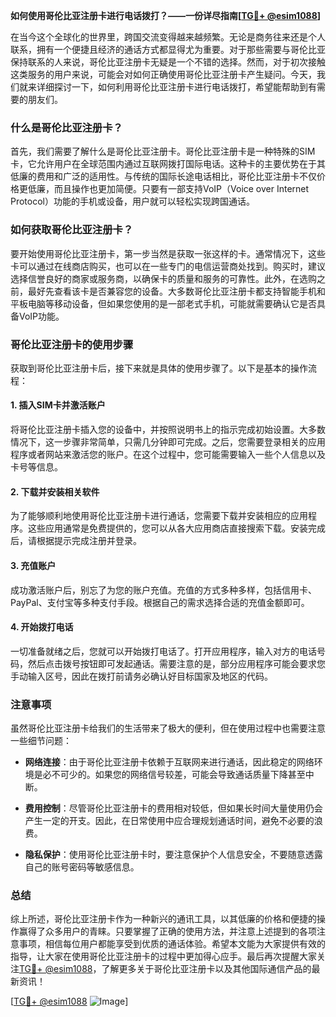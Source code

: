 **如何使用哥伦比亚注册卡进行电话拨打？——一份详尽指南[[TG💪+ @esim1088](https://t.me/s/esim1088)]**

在当今这个全球化的世界里，跨国交流变得越来越频繁。无论是商务往来还是个人联系，拥有一个便捷且经济的通话方式都显得尤为重要。对于那些需要与哥伦比亚保持联系的人来说，哥伦比亚注册卡无疑是一个不错的选择。然而，对于初次接触这类服务的用户来说，可能会对如何正确使用哥伦比亚注册卡产生疑问。今天，我们就来详细探讨一下，如何利用哥伦比亚注册卡进行电话拨打，希望能帮助到有需要的朋友们。

### 什么是哥伦比亚注册卡？

首先，我们需要了解什么是哥伦比亚注册卡。哥伦比亚注册卡是一种特殊的SIM卡，它允许用户在全球范围内通过互联网拨打国际电话。这种卡的主要优势在于其低廉的费用和广泛的适用性。与传统的国际长途电话相比，哥伦比亚注册卡不仅价格更低廉，而且操作也更加简便。只要有一部支持VoIP（Voice over Internet Protocol）功能的手机或设备，用户就可以轻松实现跨国通话。

### 如何获取哥伦比亚注册卡？

要开始使用哥伦比亚注册卡，第一步当然是获取一张这样的卡。通常情况下，这些卡可以通过在线商店购买，也可以在一些专门的电信运营商处找到。购买时，建议选择信誉良好的商家或服务商，以确保卡的质量和服务的可靠性。此外，在选购之前，最好先查看该卡是否兼容您的设备。大多数哥伦比亚注册卡都支持智能手机和平板电脑等移动设备，但如果您使用的是一部老式手机，可能就需要确认它是否具备VoIP功能。

### 哥伦比亚注册卡的使用步骤

获取到哥伦比亚注册卡后，接下来就是具体的使用步骤了。以下是基本的操作流程：

#### 1. 插入SIM卡并激活账户
将哥伦比亚注册卡插入您的设备中，并按照说明书上的指示完成初始设置。大多数情况下，这一步骤非常简单，只需几分钟即可完成。之后，您需要登录相关的应用程序或者网站来激活您的账户。在这个过程中，您可能需要输入一些个人信息以及卡号等信息。

#### 2. 下载并安装相关软件
为了能够顺利地使用哥伦比亚注册卡进行通话，您需要下载并安装相应的应用程序。这些应用通常是免费提供的，您可以从各大应用商店直接搜索下载。安装完成后，请根据提示完成注册并登录。

#### 3. 充值账户
成功激活账户后，别忘了为您的账户充值。充值的方式多种多样，包括信用卡、PayPal、支付宝等多种支付手段。根据自己的需求选择合适的充值金额即可。

#### 4. 开始拨打电话
一切准备就绪之后，您就可以开始拨打电话了。打开应用程序，输入对方的电话号码，然后点击拨号按钮即可发起通话。需要注意的是，部分应用程序可能会要求您手动输入区号，因此在拨打前请务必确认好目标国家及地区的代码。

### 注意事项

虽然哥伦比亚注册卡给我们的生活带来了极大的便利，但在使用过程中也需要注意一些细节问题：

- **网络连接**：由于哥伦比亚注册卡依赖于互联网来进行通话，因此稳定的网络环境是必不可少的。如果您的网络信号较差，可能会导致通话质量下降甚至中断。
  
- **费用控制**：尽管哥伦比亚注册卡的费用相对较低，但如果长时间大量使用仍会产生一定的开支。因此，在日常使用中应合理规划通话时间，避免不必要的浪费。

- **隐私保护**：使用哥伦比亚注册卡时，要注意保护个人信息安全，不要随意透露自己的账号密码等敏感信息。

### 总结

综上所述，哥伦比亚注册卡作为一种新兴的通讯工具，以其低廉的价格和便捷的操作赢得了众多用户的青睐。只要掌握了正确的使用方法，并注意上述提到的各项注意事项，相信每位用户都能享受到优质的通话体验。希望本文能为大家提供有效的指导，让大家在使用哥伦比亚注册卡的过程中更加得心应手。最后再次提醒大家关注[TG💪+ @esim1088](https://t.me/s/esim1088)，了解更多关于哥伦比亚注册卡以及其他国际通信产品的最新资讯！ 

[[TG💪+ @esim1088](https://t.me/s/esim1088) ![Image](https://i.postimg.cc/4NQfJmqS/Snipaste-2025-05-13-00-14-12.png)]